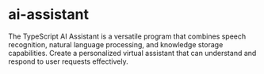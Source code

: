 # ai-assistant
The TypeScript AI Assistant is a versatile program that combines speech recognition, natural language processing, and knowledge storage capabilities. Create a personalized virtual assistant that can understand and respond to user requests effectively.
